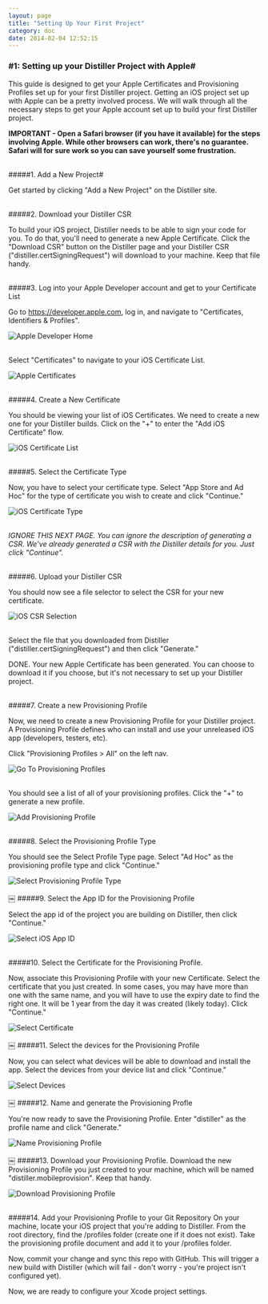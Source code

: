 ```yaml
---
layout: page
title: "Setting Up Your First Project"
category: doc
date: 2014-02-04 12:52:15
---
```



### #1: Setting up your Distiller Project with Apple#

This guide is designed to get your Apple Certificates and Provisioning Profiles set up for your first Distiller project. Getting an iOS project set up with Apple can be a pretty involved process. We will walk through all the necessary steps to get your Apple account set up to build your first Distiller project.


**IMPORTANT - Open a Safari browser (if you have it available) for the steps involving Apple. While other browsers can work, there's no guarantee. Safari will for sure work so you can save yourself some frustration.**
<br />
<br />

#####1. Add a New Project#

Get started by clicking "Add a New Project" on the Distiller site.
<br />
<br />

#####2. Download your Distiller CSR

To build your iOS project, Distiller needs to be able to sign your code for you. To do that, you'll need to generate a new Apple Certificate.  Click the "Download CSR" button on the Distiller page and your Distiller CSR ("distiller.certSigningRequest") will download to your machine. Keep that file handy.
<br />
<br />

#####3. Log into your Apple Developer account and get to your Certificate List

Go to https://developer.apple.com, log in, and navigate to "Certificates, Identifiers & Profiles".

![Apple Developer Home](jekyll-docs-template/img/01-dev-center-home.png) 


<br />
Select "Certificates" to navigate to your iOS Certificate List.


![Apple Certificates](/img/02-select-certificates.png)
<br />
<br />

#####4. Create a New Certificate

You should be viewing your list of iOS Certificates. We need to create a new one for your Distiller builds. Click on the "+" to enter the "Add iOS Certificate" flow.

![iOS Certificate List](/img/03-add-new-certificate.png)
<br />
<br />

#####5. Select the Certificate Type

Now, you have to select your certificate type. Select "App Store and Ad Hoc" for the type of certificate you wish to create and click "Continue."

![iOS Certificate Type](/img/04-select-certificate-type.png)
<br />
<br />

*IGNORE THIS NEXT PAGE. You can ignore the description of generating a CSR. We've already generated a CSR with the Distiller details for you. Just click "Continue".*
<br />
<br />

#####6. Upload your Distiller CSR

You should now see a file selector to select the CSR for your new certificate.

![iOS CSR Selection](/img/05-upload-csr.png)
<br />
<br />

Select the file that you downloaded from Distiller ("distiller.certSigningRequest") and then click "Generate."

DONE. Your new Apple Certificate has been generated.  You can choose to download it if you choose, but it's not necessary to set up your Distiller project.
<br />
<br />

#####7. Create a new Provisioning Profile

Now, we need to create a new Provisioning Profile for your Distiller project.  A Provisioning Profile defines who can install and use your unreleased iOS app (developers, testers, etc).

Click "Provisioning Profiles > All" on the left nav.

![Go To Provisioning Profiles](/img/06-goto-provisioning-profiles.png)
<br />
<br />

You should see a list of all of your provisioning profiles. Click the "+" to generate a new profile.  

![Add Provisioning Profile](/img/07-add-provisioning-profile.png)
<br />
<br />

#####8. Select the Provisioning Profile Type

You should see the Select Profile Type page. Select "Ad Hoc" as the provisioning profile type and click "Continue."

![Select Provisioning Profile Type](/img/08-select-profile-type.png)
<br />
<br />
￼
#####9. Select the App ID for the Provisioning Profile

Select the app id of the project you are building on Distiller, then click "Continue."

![Select iOS App ID](/img/09-select-app-id.png)
<br />
<br />

#####10. Select the Certificate for the Provisioning Profile.

Now, associate this Provisioning Profile with your new Certificate. Select the certificate that you just created. In some cases, you may have more than one with the same name, and you will have to use the expiry date to find the right one. It will be 1 year from the day it was created (likely today). Click "Continue."

![Select Certificate](/img/10-select-certificate.png)
<br />
<br />
￼
#####11. Select the devices for the Provisioning Profile

Now, you can select what devices will be able to download and install the app. Select the devices from your device list and click "Continue."

![Select Devices](/img/11-select-devices.png)
<br />
<br />
￼
#####12. Name and generate the Provisioning Profle

You're now ready to save the Provisioning Profile. Enter "distiller" as the profile name and click "Generate."

![Name Provisioning Profile](/img/12-name-save-provisioning-profile.png)
<br />
<br />
￼
#####13. Download your Provisioning Profile.
Download the new Provisioning Profile you just created to your machine, which will be named "distiller.mobileprovision".  Keep that handy.

![Download Provisioning Profile](/img/13-download-provisioning-profile.png)
<br />
<br />

#####14. Add your Provisioning Profile to your Git Repository
On your machine, locate your iOS project that you're adding to Distiller.  From the root directory, find the /profiles folder (create one if it does not exist). Take the provisioning profile document and add it to your /profiles folder. 

Now, commit your change and sync this repo with GitHub.  This will trigger a new build with Distiller (which will fail - don't worry - you're project isn't configured yet). 

Now, we are ready to configure your Xcode project settings.  
